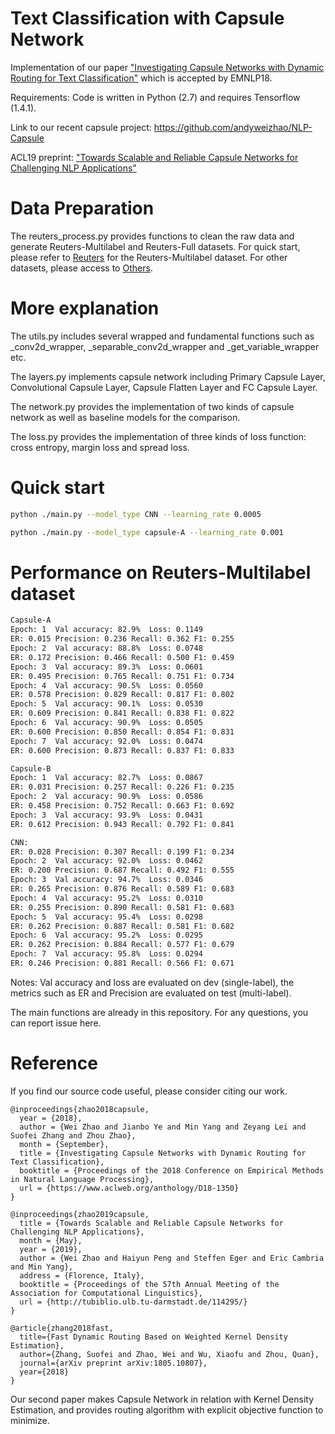 # Text Classification with Capsule Network
Implementation of our paper 
["Investigating Capsule Networks with Dynamic Routing for Text Classification"](https://arxiv.org/pdf/1804.00538.pdf) which is accepted by EMNLP18.

Requirements: Code is written in Python (2.7) and requires Tensorflow (1.4.1).

Link to our recent capsule project: https://github.com/andyweizhao/NLP-Capsule 

ACL19 preprint: ["Towards Scalable and Reliable Capsule Networks for Challenging NLP Applications"](https://arxiv.org/abs/1906.02829)

# Data Preparation
The reuters_process.py provides functions to clean the raw data and generate Reuters-Multilabel and Reuters-Full datasets. For quick start, please refer to [Reuters](https://drive.google.com/open?id=1a4rB6B1FDf7epZZlwXIppaSA7Nr8wSpt) for the Reuters-Multilabel dataset. For other datasets, please access to [Others](https://drive.google.com/open?id=1fqbPmDUYzz7WAsjkVDdrfXWFI4beASBP).

# More explanation 
The utils.py includes several wrapped and fundamental functions such as _conv2d_wrapper, _separable_conv2d_wrapper and _get_variable_wrapper etc.

The layers.py implements capsule network including Primary Capsule Layer, Convolutional Capsule Layer, Capsule Flatten Layer and FC Capsule Layer.

The network.py provides the implementation of two kinds of capsule network as well as baseline models for the comparison.

The loss.py provides the implementation of three kinds of loss function: cross entropy, margin loss and spread loss.

# Quick start

```bash
python ./main.py --model_type CNN --learning_rate 0.0005

python ./main.py --model_type capsule-A --learning_rate 0.001
```

# Performance on Reuters-Multilabel dataset

```bash
Capsule-A
Epoch: 1  Val accuracy: 82.9%  Loss: 0.1149
ER: 0.015 Precision: 0.236 Recall: 0.362 F1: 0.255
Epoch: 2  Val accuracy: 88.8%  Loss: 0.0748
ER: 0.172 Precision: 0.466 Recall: 0.500 F1: 0.459
Epoch: 3  Val accuracy: 89.3%  Loss: 0.0601
ER: 0.495 Precision: 0.765 Recall: 0.751 F1: 0.734
Epoch: 4  Val accuracy: 90.5%  Loss: 0.0560
ER: 0.578 Precision: 0.829 Recall: 0.817 F1: 0.802
Epoch: 5  Val accuracy: 90.1%  Loss: 0.0530
ER: 0.609 Precision: 0.841 Recall: 0.838 F1: 0.822
Epoch: 6  Val accuracy: 90.9%  Loss: 0.0505
ER: 0.600 Precision: 0.850 Recall: 0.854 F1: 0.831
Epoch: 7  Val accuracy: 92.0%  Loss: 0.0474
ER: 0.600 Precision: 0.873 Recall: 0.837 F1: 0.833

Capsule-B
Epoch: 1  Val accuracy: 82.7%  Loss: 0.0867
ER: 0.031 Precision: 0.257 Recall: 0.226 F1: 0.235
Epoch: 2  Val accuracy: 90.9%  Loss: 0.0586
ER: 0.458 Precision: 0.752 Recall: 0.663 F1: 0.692
Epoch: 3  Val accuracy: 93.9%  Loss: 0.0431
ER: 0.612 Precision: 0.943 Recall: 0.792 F1: 0.841

CNN:
ER: 0.028 Precision: 0.307 Recall: 0.199 F1: 0.234
Epoch: 2  Val accuracy: 92.0%  Loss: 0.0462
ER: 0.200 Precision: 0.687 Recall: 0.492 F1: 0.555
Epoch: 3  Val accuracy: 94.7%  Loss: 0.0346
ER: 0.265 Precision: 0.876 Recall: 0.589 F1: 0.683
Epoch: 4  Val accuracy: 95.2%  Loss: 0.0310
ER: 0.255 Precision: 0.890 Recall: 0.581 F1: 0.683
Epoch: 5  Val accuracy: 95.4%  Loss: 0.0298
ER: 0.262 Precision: 0.887 Recall: 0.581 F1: 0.682
Epoch: 6  Val accuracy: 95.2%  Loss: 0.0295
ER: 0.262 Precision: 0.884 Recall: 0.577 F1: 0.679
Epoch: 7  Val accuracy: 95.8%  Loss: 0.0294
ER: 0.246 Precision: 0.881 Recall: 0.566 F1: 0.671
```

Notes: Val accuracy and loss are evaluated on dev (single-label), the metrics such as ER and Precision are evaluated on test (multi-label).

The main functions are already in this repository. For any questions, you can report issue here.

# Reference
If you find our source code useful, please consider citing our work.
```
@inproceedings{zhao2018capsule,
  year = {2018},
  author = {Wei Zhao and Jianbo Ye and Min Yang and Zeyang Lei and Suofei Zhang and Zhou Zhao},
  month = {September},
  title = {Investigating Capsule Networks with Dynamic Routing for Text Classification},
  booktitle = {Proceedings of the 2018 Conference on Empirical Methods in Natural Language Processing},
  url = {https://www.aclweb.org/anthology/D18-1350}
}

@inproceedings{zhao2019capsule,
  title = {Towards Scalable and Reliable Capsule Networks for Challenging NLP Applications},
  month = {May},
  year = {2019},
  author = {Wei Zhao and Haiyun Peng and Steffen Eger and Eric Cambria and Min Yang},
  address = {Florence, Italy},
  booktitle = {Proceedings of the 57th Annual Meeting of the Association for Computational Linguistics},
  url = {http://tubiblio.ulb.tu-darmstadt.de/114295/}
}

@article{zhang2018fast,
  title={Fast Dynamic Routing Based on Weighted Kernel Density Estimation},
  author={Zhang, Suofei and Zhao, Wei and Wu, Xiaofu and Zhou, Quan},
  journal={arXiv preprint arXiv:1805.10807},
  year={2018}
}
```

Our second paper makes Capsule Network in relation with Kernel Density Estimation, and provides routing algorithm with explicit objective function to minimize.

